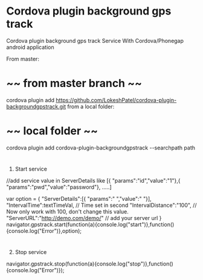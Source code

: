 # Cordova plugin background gps track
Cordova plugin background gps track Service With Cordova/Phonegap android application




 From master:

# ~~ from master branch ~~
cordova plugin add https://github.com/LokeshPatel/cordova-plugin-backgroundgpstrack.git
from a local folder:

# ~~ local folder ~~
cordova plugin add cordova-plugin-backgroundgpstrack --searchpath path


# 
1) Start service 
 
//add service value in ServerDetails like [{ "params":"id","value":"1"},{ "params":"pwd","value":"password"}, .....]
  
   var option = { 
               "ServerDetails":[{ "params":" ","value":" "}],
              "IntervalTime":textTimeVal, // Time set in second
              "IntervalDistance":"100", // Now only work with 100, don't change this value.
              "ServerURL":"http://demo.com/demo/" // add your server url
          }
   navigator.gpstrack.start(function(a){console.log("start")},function(){console.log("Error")},option);
  
  
#  
2) Stop service 
  
  navigator.gpstrack.stop(function(a){console.log("stop")},function(){console.log("Error")});
  
